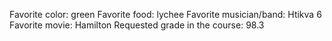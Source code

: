 Favorite color: green
Favorite food: lychee
Favorite musician/band: Htikva 6
Favorite movie: Hamilton
Requested grade in the course: 98.3
